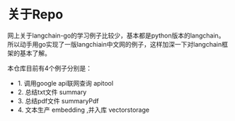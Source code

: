 # 关于Repo

网上关于langchain-go的学习例子比较少，基本都是python版本的langchain。所以动手用go实现了一版langchiain中文网的例子，这样加深一下对langchain框架的基本了解。


本仓库目前有4个例子分别是：

<ul>
<li>1. 调用google api联网查询 apitool</li>
<li>2. 总结txt文件 summary</li>
<li>3. 总结pdf文件 summaryPdf</li>
<li>4. 文本生产 embedding ,并入库 vectorstorage</li>
</ul>




